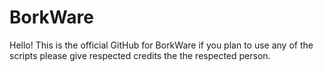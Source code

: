 # BorkWare

Hello! This is the official GitHub for BorkWare if you plan to use any of the scripts please give respected credits the the respected person.

